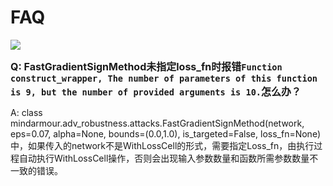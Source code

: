 # FAQ

<a href="https://gitee.com/mindspore/docs/blob/master/docs/mindarmour/docs/source_zh_cn/faq.md" target="_blank"><img src="https://mindspore-website.obs.cn-north-4.myhuaweicloud.com/website-images/master/resource/_static/logo_source.png"></a>

<font size=3>**Q: FastGradientSignMethod未指定loss_fn时报错`Function construct_wrapper, The number of parameters of this function is 9, but the number of provided arguments is 10.`怎么办？**</font>

A: class mindarmour.adv_robustness.attacks.FastGradientSignMethod(network, eps=0.07, alpha=None, bounds=(0.0,1.0), is_targeted=False, loss_fn=None)中，如果传入的network不是WithLossCell的形式，需要指定Loss_fn，由执行过程自动执行WithLossCell操作，否则会出现输入参数数量和函数所需参数数量不一致的错误。

